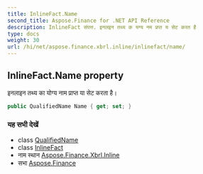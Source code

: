 ```yaml
---
title: InlineFact.Name
second_title: Aspose.Finance for .NET API Reference
description: InlineFact संपत्त. इनलइन तथ्य क यग्य नम प्रप्त य सेट करत है
type: docs
weight: 30
url: /hi/net/aspose.finance.xbrl.inline/inlinefact/name/
---
```

## InlineFact.Name property

इनलाइन तथ्य का योग्य नाम प्राप्त या सेट करता है।

```csharp
public QualifiedName Name { get; set; }
```

### यह सभी देखें

* class [QualifiedName](../../../aspose.finance.xbrl/qualifiedname/)
* class [InlineFact](../)
* नाम स्थान [Aspose.Finance.Xbrl.Inline](../../inlinefact/)
* सभा [Aspose.Finance](../../../)


